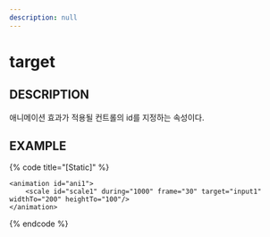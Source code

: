 ```yaml
---
description: null
---
```


# target

## DESCRIPTION

애니메이션 효과가 적용될 컨트롤의 id를 지정하는 속성이다.

## EXAMPLE

{% code title="\[Static\]" %}
```markup
<animation id="ani1">
    <scale id="scale1" during="1000" frame="30" target="input1" widthTo="200" heightTo="100"/>
</animation>
```
{% endcode %}

